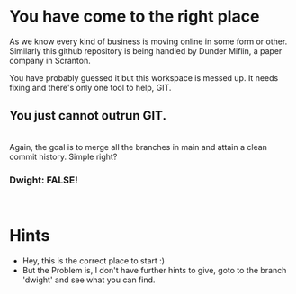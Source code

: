 # You have come to the right place

As we know every kind of business is moving online in some form or other. Similarly this github repository is being handled by Dunder Miflin, a paper company in Scranton.

You have probably guessed it but this workspace is messed up. It needs fixing and there's only one tool to help, GIT.
## You just cannot outrun GIT.

<br/>
Again, the goal is to merge all the branches in main and attain a clean commit history. Simple right?

### Dwight: FALSE!

<br/>

# Hints
- Hey, this is the correct place to start :)
- But the Problem is, I don't have further hints to give, goto to the branch 'dwight' and see what you can find. 


